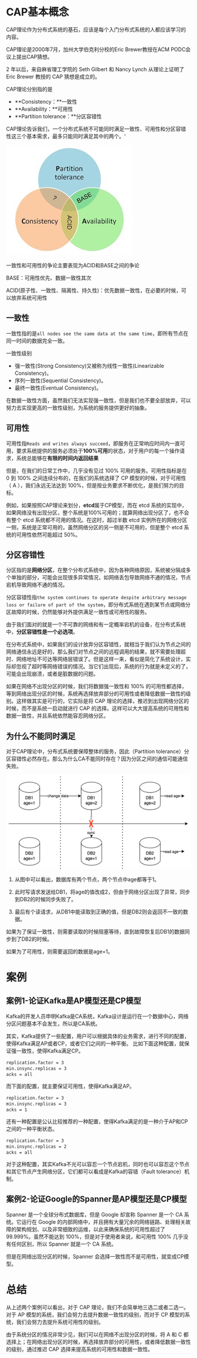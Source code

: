 # CAP基本概念

CAP理论作为分布式系统的基石，应该是每个入门分布式系统的人都应该学习的内容。

CAP理论是2000年7月，加州大学伯克利分校的Eric Brewer教授在ACM PODC会议上提出CAP猜想。

2 年以后，来自麻省理工学院的 Seth Gilbert 和 Nancy Lynch 从理论上证明了 Eric Brewer 教授的 CAP 猜想是成立的。

CAP理论分别指的是

* **Consistency：**一致性
* **Availability：**可用性
* **Partition tolerance：**分区容错性

CAP理论告诉我们，一个分布式系统不可能同时满足一致性、可用性和分区容错性这三个基本需求，最多只能同时满足其中的两个。‘

![分布式系统-CAP理论.png](./images/分布式系统-CAP理论.png)

一致性和可用性的争论主要表现为ACID和BASE之间的争论

BASE：可用性优先、数据一致性其次

ACID(原子性、一致性、隔离性、持久性)：优先数据一致性，在必要的时候，可以放弃系统可用性

## 一致性

一致性指的是`all nodes see the same data at the same time`，即所有节点在同一时间的数据完全一致。

一致性级别

* 强一致性(Strong Consistency)又被称为线性一致性(Linearizable Consistency)。
* 序列一致性(Sequential Consistency)。
* 最终一致性(Eventual Consistency)。

在数据一致性方面，虽然我们无法实现强一致性，但是我们也不要全部放弃，可以努力去实现更高的一致性级别，为系统的服务提供更好的抽象。

## 可用性

可用性指`Reads and writes always succeed`，即服务在正常响应时间内一直可用，要求系统提供的服务必须处于**100%可用**的状态，对于用户的每一个操作请求，系统总能够在**有限的时间内返回结果**

但是，在我们的日常工作中，几乎没有见过 100% 可用的服务。可用性指标是在 0 到 100% 之间连续分布的，在我们的系统选择了 CP 模型的时候，对于可用性（ A ），我们永远无法达到 100%，但是按业务要求不断优化，是我们努力的目标。

例如，如果按照CAP理论来划分，**etcd**属于CP模型，而在 etcd 系统的实现中，如果网络没有出现分区，整个系统是100%可用的；就算网络出现分区了，也不会有整个 etcd 系统都不可用的情况。在这时，超过半数 etcd 实例所在的网络分区一侧，系统是正常可用的，虽然网络分区的另一侧是不可用的，但是整个 etcd 系统的可用性依然可能超过 50%。

## 分区容错性

分区指的是**网络分区**，在整个分布式系统中，因为各种网络原因，系统被分隔成多个单独的部分，可能会出现很多异常情况，如网络丢包导致网络不通的情况，节点宕机导致网络不通的情况。

分区容错性指`the system continues to operate despite arbitrary message loss or failure of part of the system`，即分布式系统在遇到某节点或网络分区故障的时候，仍然能够对外提供满足一致性或可用性的服务。

由于我们面对的就是一个不可靠的网络和有一定概率宕机的设备，在分布式系统中，**分区容错性是一个必选项**。

在分布式系统中，如果我们的设计放弃分区容错性，就相当于我们认为节点之间的网络通信永远是好的，那么我们对节点之间的远程调用的结果，就不需要处理超时、网络地址不可达等网络层错误了。但是这样一来，看似是简化了系统设计，实际却忽视了超时等网络错误的情况。当它们出现后，系统的行为就是未定义的了，可能会出现崩溃，或者是脏数据的问题。

如果在网络不出现分区的时候，我们将数据强一致性和 100% 的可用性都选择，等到网络出现分区的时候，系统再选择放弃部分的可用性或者降低数据一致性的级别。这样做其实是可行的，它实际是将 CAP 理论的选择，推迟到出现网络分区的时候，而不是系统一启动就进行 CAP 的选择。这样可以大大提高系统的可用性和数据一致性，并且系统依然能容忍网络分区。

## 为什么不能同时满足

对于CAP理论中，分布式系统要保障整体的服务，因此（Partition tolerance）分区容错性必然存在。那么为什么CA不能同时存在？因为分区之间的通信可能通信失败。

![分布式系统-CAP理论为什么不能同时满足.png](./images/分布式系统-CAP理论为什么不能同时满足.png)

1. 从图中可以看出，数据库有两个节点，两个节点中age都等于1。

2. 此时写请求发送给DB1，将age的值改成2，但由于网络分区出现了异常，同步到DB2的时候同步失败了。
3. 最后有个读请求，从DB1中能读取到正确的值，但是DB2则会返回不一致的数据。

如果为了保证一致性，则需要读取的时候阻塞等待，直到故障恢复后DB1的数据同步到了DB2的时候。

如果为了可用性，则需要返回的数据是age=1。

# 案例

## 案例1-论证Kafka是AP模型还是CP模型

Kafka的开发人员申明Kafka是CA系统，Kafka设计是运行在一个数据中心，网络分区问题基本不会发生，所以是CA系统。

其实，Kafka提供了一些配置，用户可以根据具体的业务需求，进行不同的配置，使得Kafka满足AP或者CP，或者它们之间的一种平衡。
比如下面这种配置，就保证强一致性，使得Kafka满足CP。

```properties
replication.factor = 3
min.insync.replicas = 3
acks = all
```

而下面的配置，就主要保证可用性，使得Kafka满足AP。

```properties
replication.factor = 3
min.insync.replicas = 3
acks = 1
```

还有一种配置是公认比较推荐的一种配置，使得Kafka满足的是一种介于AP和CP之间的一种平衡状态。

```properties
replication.factor = 3
min.insync.replicas = 2
acks = all
```

对于这种配置，其实Kafka不光可以容忍一个节点宕机，同时也可以容忍这个节点和其它节点产生网络分区，它们都可以看成是Kafka的容错（Fault tolerance）机制。

## 案例2-论证Google的Spanner是AP模型还是CP模型

Spanner 是一个全球分布式数据库，但是 Google 却宣称 Spanner 是一个 CA 系统。它运行在 Google 的内部网络中，并且拥有大量冗余的网络链路、处理相关故障的架构规划、以及非常细致的运维，以此来确保系统的可用性超过了 99.999%。虽然不能达到 100%，但是对于使用者来说，和可用性 100% 几乎没有任何区别，所以 Spanner 就是一个 CA 系统。

但是在网络出现分区的时候，Spanner 会选择一致性而不是可用性，就变成CP模型。

# 总结

从上述两个案例可以看出，对于 CAP 理论，我们不会简单地三选二或者二选一。对于 AP 模型的系统，我们会努力去提升数据一致性的级别，而对于 CP 模型的系统，我们会努力去提升系统可用性的级别。

由于系统分区的情况非常少见，我们可以在网络不出现分区的时候，将 A 和 C 都选择上；在网络出现分区的时候，再选择放弃部分的可用性，或者降低数据一致性的级别，通过推迟 CAP 选择来提高系统的可用性和数据一致性。
